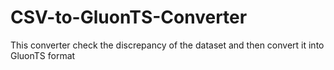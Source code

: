 # CSV-to-GluonTS-Converter
This converter check the discrepancy of the dataset and then convert it into GluonTS format
